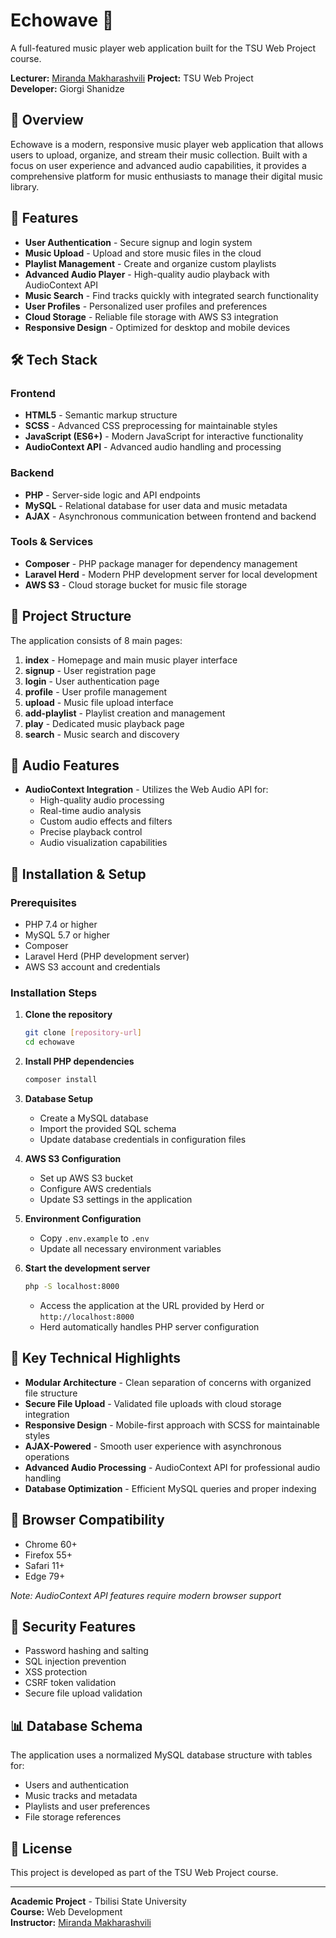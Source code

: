 # Echowave 🎵

A full-featured music player web application built for the TSU Web Project course.

**Lecturer:** [Miranda Makharashvili](https://github.com/MiraMakh) 
**Project:** TSU Web Project  
**Developer:** Giorgi Shanidze

## 📖 Overview

Echowave is a modern, responsive music player web application that allows users to upload, organize, and stream their music collection. Built with a focus on user experience and advanced audio capabilities, it provides a comprehensive platform for music enthusiasts to manage their digital music library.

## 🚀 Features

- **User Authentication** - Secure signup and login system
- **Music Upload** - Upload and store music files in the cloud
- **Playlist Management** - Create and organize custom playlists
- **Advanced Audio Player** - High-quality audio playback with AudioContext API
- **Music Search** - Find tracks quickly with integrated search functionality
- **User Profiles** - Personalized user profiles and preferences
- **Cloud Storage** - Reliable file storage with AWS S3 integration
- **Responsive Design** - Optimized for desktop and mobile devices

## 🛠️ Tech Stack

### Frontend
- **HTML5** - Semantic markup structure
- **SCSS** - Advanced CSS preprocessing for maintainable styles
- **JavaScript (ES6+)** - Modern JavaScript for interactive functionality
- **AudioContext API** - Advanced audio handling and processing

### Backend
- **PHP** - Server-side logic and API endpoints
- **MySQL** - Relational database for user data and music metadata
- **AJAX** - Asynchronous communication between frontend and backend

### Tools & Services
- **Composer** - PHP package manager for dependency management
- **Laravel Herd** - Modern PHP development server for local development
- **AWS S3** - Cloud storage bucket for music file storage

## 📁 Project Structure

The application consists of 8 main pages:

1. **index** - Homepage and main music player interface
2. **signup** - User registration page
3. **login** - User authentication page
4. **profile** - User profile management
5. **upload** - Music file upload interface
6. **add-playlist** - Playlist creation and management
7. **play** - Dedicated music playback page
8. **search** - Music search and discovery

## 🎵 Audio Features

- **AudioContext Integration** - Utilizes the Web Audio API for:
  - High-quality audio processing
  - Real-time audio analysis
  - Custom audio effects and filters
  - Precise playback control
  - Audio visualization capabilities

## 🔧 Installation & Setup

### Prerequisites
- PHP 7.4 or higher
- MySQL 5.7 or higher
- Composer
- Laravel Herd (PHP development server)
- AWS S3 account and credentials

### Installation Steps

1. **Clone the repository**
   ```bash
   git clone [repository-url]
   cd echowave
   ```

2. **Install PHP dependencies**
   ```bash
   composer install
   ```

3. **Database Setup**
   - Create a MySQL database
   - Import the provided SQL schema
   - Update database credentials in configuration files

4. **AWS S3 Configuration**
   - Set up AWS S3 bucket
   - Configure AWS credentials
   - Update S3 settings in the application

5. **Environment Configuration**
   - Copy `.env.example` to `.env`
   - Update all necessary environment variables

6. **Start the development server**
   ```bash   
   php -S localhost:8000
   ```
   - Access the application at the URL provided by Herd or `http://localhost:8000`
   - Herd automatically handles PHP server configuration

## 🌟 Key Technical Highlights

- **Modular Architecture** - Clean separation of concerns with organized file structure
- **Secure File Upload** - Validated file uploads with cloud storage integration
- **Responsive Design** - Mobile-first approach with SCSS for maintainable styles
- **AJAX-Powered** - Smooth user experience with asynchronous operations
- **Advanced Audio Processing** - AudioContext API for professional audio handling
- **Database Optimization** - Efficient MySQL queries and proper indexing

## 📱 Browser Compatibility

- Chrome 60+
- Firefox 55+
- Safari 11+
- Edge 79+

*Note: AudioContext API features require modern browser support*

## 🔐 Security Features

- Password hashing and salting
- SQL injection prevention
- XSS protection
- CSRF token validation
- Secure file upload validation

## 📊 Database Schema

The application uses a normalized MySQL database structure with tables for:
- Users and authentication
- Music tracks and metadata
- Playlists and user preferences
- File storage references

## 📄 License

This project is developed as part of the TSU Web Project course.

---

**Academic Project** - Tbilisi State University  
**Course:** Web Development  
**Instructor:** [Miranda Makharashvili](https://github.com/MiraMakh) 
